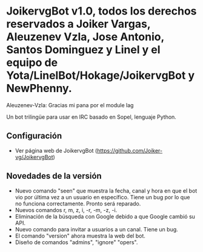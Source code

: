 ﻿# JoikervgBot v1.0, todos los derechos reservados a Joiker Vargas, Aleuzenev Vzla, Jose Antonio, Santos Dominguez y Linel y el equipo de Yota/LinelBot/Hokage/JoikervgBot y NewPhenny.
 
 Aleuzenev-Vzla: Gracias mi pana por el module lag

Un bot trilingüe para usar en IRC basado en Sopel, lenguaje Python.

## Configuración

- Ver página web de JoikervgBot (https://github.com/Joiker-vg/JoikervgBot)

## Novedades de la versión

- Nuevo comando "seen" que muestra la fecha, canal y hora en que el bot vio por última vez a un usuario en específico. Tiene un bug por lo que no funciona correctamente. Pronto será reparado.
- Nuevos comandos r, m, z, i, -r, -m, -z, -i.
- Eliminación de la búsqueda con Google debido a que Google cambió su API.
- Nuevo comando para invitar a usuarios a un canal. Tiene un bug.
- El comando "version" ahora muestra la web del bot.
- Diseño de comandos "admins", "ignore" "opers".
